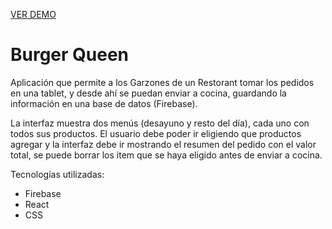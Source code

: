 [VER DEMO](https://anagalvezsalas11.github.io/SCL007-BurgerQueen/)

# Burger Queen

Aplicación que permite a los Garzones de un Restorant tomar los pedidos en una tablet, y desde ahí se puedan enviar a cocina, guardando la información en una base de datos (Firebase).

La interfaz muestra dos menús (desayuno y resto del día), cada uno con todos sus productos. El usuario debe poder ir eligiendo que productos agregar y la interfaz debe ir mostrando el resumen del pedido con el valor total, se puede borrar los item que se haya eligido antes de enviar a cocina.

Tecnologías utilizadas:

* Firebase
* React
* CSS
